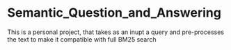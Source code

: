 # Semantic_Question_and_Answering

This is a personal project, that takes as an inupt a query and pre-processes the text to make it compatible with full BM25 search 